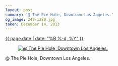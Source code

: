 ```yaml
---
layout: post
summary: '@ The Pie Hole, Downtown Los Angeles.'
og_image: 249-1280.jpg
taken: December 14, 2013
---
```


<div class="post">
 <time>
  <a href="/249">
   {{ page.date | date: "%B %-d, %Y" }}
  </a>
 </time>
 <a href="/249">
  <figure data-taken="12/14/2013">
   <img alt="@ The Pie Hole, Downtown Los Angeles." sizes="(min-width: 700px) 50vw, calc(100vw - 2rem)" src="{{ site.assets_url }}/249-640.jpg" srcset="{{ site.assets_url }}/249-1280.jpg 1280w, {{ site.assets_url }}/249-960.jpg 960w, {{ site.assets_url }}/249-640.jpg 640w, {{ site.assets_url }}/249-320.jpg 320w"/>
  </figure>
 </a>
 <span>
  @ The Pie Hole, Downtown Los Angeles.
 </span>
</div>
